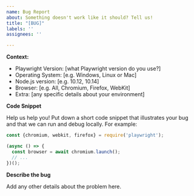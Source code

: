 ```yaml
---
name: Bug Report
about: Something doesn't work like it should? Tell us!
title: "[BUG]"
labels: ''
assignees: ''

---
```


**Context:**
- Playwright Version: [what Playwright version do you use?]
- Operating System: [e.g. Windows, Linux or Mac]
- Node.js version: [e.g. 10.12, 10.14]
- Browser: [e.g. All, Chromium, Firefox, WebKit]
- Extra: [any specific details about your environment]

<!-- Run the following command in your Playwright project to provide us the needed system information (pkg versions, os etc.) -->
<!-- npx envinfo --preset playwright -->

**Code Snippet**

Help us help you! Put down a short code snippet that illustrates your bug and
that we can run and debug locally. For example:

```javascript
const {chromium, webkit, firefox} = require('playwright');

(async () => {
  const browser = await chromium.launch();
  // ...
})();
```

**Describe the bug**

Add any other details about the problem here.
